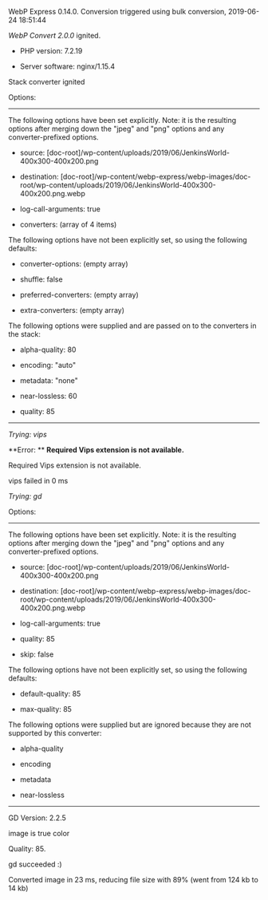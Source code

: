 WebP Express 0.14.0. Conversion triggered using bulk conversion, 2019-06-24 18:51:44

*WebP Convert 2.0.0*  ignited.
- PHP version: 7.2.19
- Server software: nginx/1.15.4

Stack converter ignited

Options:
------------
The following options have been set explicitly. Note: it is the resulting options after merging down the "jpeg" and "png" options and any converter-prefixed options.
- source: [doc-root]/wp-content/uploads/2019/06/JenkinsWorld-400x300-400x200.png
- destination: [doc-root]/wp-content/webp-express/webp-images/doc-root/wp-content/uploads/2019/06/JenkinsWorld-400x300-400x200.png.webp
- log-call-arguments: true
- converters: (array of 4 items)

The following options have not been explicitly set, so using the following defaults:
- converter-options: (empty array)
- shuffle: false
- preferred-converters: (empty array)
- extra-converters: (empty array)

The following options were supplied and are passed on to the converters in the stack:
- alpha-quality: 80
- encoding: "auto"
- metadata: "none"
- near-lossless: 60
- quality: 85
------------


*Trying: vips* 

**Error: ** **Required Vips extension is not available.** 
Required Vips extension is not available.
vips failed in 0 ms

*Trying: gd* 

Options:
------------
The following options have been set explicitly. Note: it is the resulting options after merging down the "jpeg" and "png" options and any converter-prefixed options.
- source: [doc-root]/wp-content/uploads/2019/06/JenkinsWorld-400x300-400x200.png
- destination: [doc-root]/wp-content/webp-express/webp-images/doc-root/wp-content/uploads/2019/06/JenkinsWorld-400x300-400x200.png.webp
- log-call-arguments: true
- quality: 85
- skip: false

The following options have not been explicitly set, so using the following defaults:
- default-quality: 85
- max-quality: 85

The following options were supplied but are ignored because they are not supported by this converter:
- alpha-quality
- encoding
- metadata
- near-lossless
------------

GD Version: 2.2.5
image is true color
Quality: 85. 
gd succeeded :)

Converted image in 23 ms, reducing file size with 89% (went from 124 kb to 14 kb)
